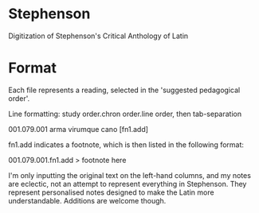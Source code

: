 # Stephenson
Digitization of Stephenson's Critical Anthology of Latin



# Format

Each file represents a reading, selected in the 'suggested pedagogical order'.

Line formatting:
study order.chron order.line order, then tab-separation

001.079.001 arma virumque cano [fn1.add]

fn1.add indicates a footnote, which is then listed in the following format:

001.079.001.fn1.add > footnote here

I'm only inputting the original text on the left-hand columns, and my notes are eclectic, not an attempt to represent everything in Stephenson. They represent personalised notes designed to make the Latin more understandable. Additions are welcome though.
